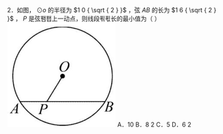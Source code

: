 2．如图， $\odot o$ 的半径为 $1 0 { \sqrt { 2 } }$ ，弦 $A B$ 的长为 $1 6 { \sqrt { 2 } }$ ， $P$ 是弦퐴퐵上一动点，则线段푂푃长的最小值为（ ）
![](<../../qs_image_DB/专题3-6__圆的综合（27类题型）（解析版）/dc29c2df6beb6b725b6283f7720af832cfcbf842cdcb5e7e0ecdb5c9f8a2b7d4.jpg>)
A．10 B．8 2 C．5 D．6 2
